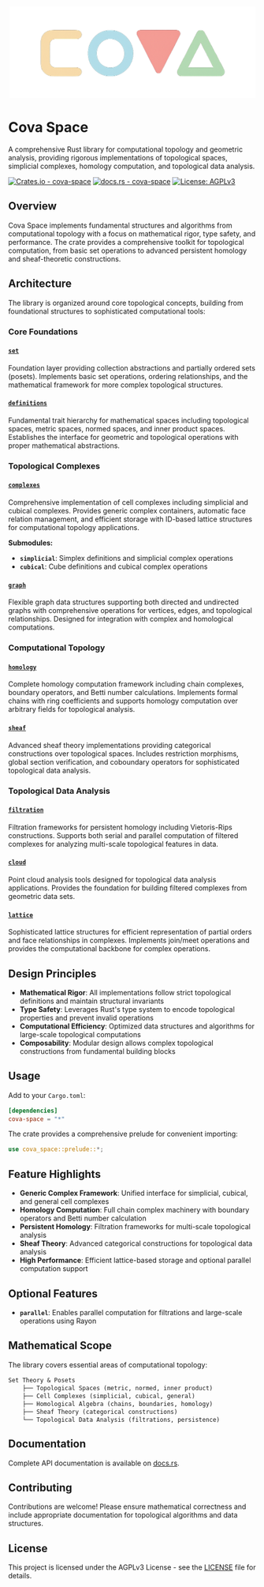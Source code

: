 <p align="center">
  <img src="https://raw.githubusercontent.com/harnesslabs/brand/main/cova/cova-banner.png" alt="Cova Banner" width="500">
</p>

# Cova Space

A comprehensive Rust library for computational topology and geometric analysis, providing rigorous implementations of topological spaces, simplicial complexes, homology computation, and topological data analysis.

[![Crates.io - cova-space](https://img.shields.io/crates/v/cova-space?label=cova-space)](https://crates.io/crates/cova-space)
[![docs.rs - cova-space](https://img.shields.io/docsrs/cova-space?label=docs.rs%20cova-space)](https://docs.rs/cova-space)
[![License: AGPLv3](https://img.shields.io/badge/License-AGPL_v3-blue.svg)](https://www.gnu.org/licenses/agpl-3.0)

## Overview

Cova Space implements fundamental structures and algorithms from computational topology with a focus on mathematical rigor, type safety, and performance. The crate provides a comprehensive toolkit for topological computation, from basic set operations to advanced persistent homology and sheaf-theoretic constructions.

## Architecture

The library is organized around core topological concepts, building from foundational structures to sophisticated computational tools:

### Core Foundations

#### [`set`](src/set.rs)
Foundation layer providing collection abstractions and partially ordered sets (posets). Implements basic set operations, ordering relationships, and the mathematical framework for more complex topological structures.

#### [`definitions`](src/definitions.rs)
Fundamental trait hierarchy for mathematical spaces including topological spaces, metric spaces, normed spaces, and inner product spaces. Establishes the interface for geometric and topological operations with proper mathematical abstractions.

### Topological Complexes

#### [`complexes`](src/complexes/)
Comprehensive implementation of cell complexes including simplicial and cubical complexes. Provides generic complex containers, automatic face relation management, and efficient storage with ID-based lattice structures for computational topology applications.

**Submodules:**
- **`simplicial`**: Simplex definitions and simplicial complex operations
- **`cubical`**: Cube definitions and cubical complex operations

#### [`graph`](src/graph.rs)
Flexible graph data structures supporting both directed and undirected graphs with comprehensive operations for vertices, edges, and topological relationships. Designed for integration with complex and homological computations.

### Computational Topology

#### [`homology`](src/homology.rs)
Complete homology computation framework including chain complexes, boundary operators, and Betti number calculations. Implements formal chains with ring coefficients and supports homology computation over arbitrary fields for topological analysis.

#### [`sheaf`](src/sheaf.rs)
Advanced sheaf theory implementations providing categorical constructions over topological spaces. Includes restriction morphisms, global section verification, and coboundary operators for sophisticated topological data analysis.

### Topological Data Analysis

#### [`filtration`](src/filtration/)
Filtration frameworks for persistent homology including Vietoris-Rips constructions. Supports both serial and parallel computation of filtered complexes for analyzing multi-scale topological features in data.

#### [`cloud`](src/cloud.rs)
Point cloud analysis tools designed for topological data analysis applications. Provides the foundation for building filtered complexes from geometric data sets.

#### [`lattice`](src/lattice.rs)
Sophisticated lattice structures for efficient representation of partial orders and face relationships in complexes. Implements join/meet operations and provides the computational backbone for complex operations.

## Design Principles

- **Mathematical Rigor**: All implementations follow strict topological definitions and maintain structural invariants
- **Type Safety**: Leverages Rust's type system to encode topological properties and prevent invalid operations  
- **Computational Efficiency**: Optimized data structures and algorithms for large-scale topological computations
- **Composability**: Modular design allows complex topological constructions from fundamental building blocks

## Usage

Add to your `Cargo.toml`:

```toml
[dependencies]
cova-space = "*"
```

The crate provides a comprehensive prelude for convenient importing:

```rust
use cova_space::prelude::*;
```

## Feature Highlights

- **Generic Complex Framework**: Unified interface for simplicial, cubical, and general cell complexes
- **Homology Computation**: Full chain complex machinery with boundary operators and Betti number calculation
- **Persistent Homology**: Filtration frameworks for multi-scale topological analysis
- **Sheaf Theory**: Advanced categorical constructions for topological data analysis
- **High Performance**: Efficient lattice-based storage and optional parallel computation support

## Optional Features

- **`parallel`**: Enables parallel computation for filtrations and large-scale operations using Rayon

## Mathematical Scope

The library covers essential areas of computational topology:

```text
Set Theory & Posets
    ├── Topological Spaces (metric, normed, inner product)
    ├── Cell Complexes (simplicial, cubical, general)
    ├── Homological Algebra (chains, boundaries, homology)
    ├── Sheaf Theory (categorical constructions)
    └── Topological Data Analysis (filtrations, persistence)
```

## Documentation

Complete API documentation is available on [docs.rs](https://docs.rs/cova-space).

## Contributing

Contributions are welcome! Please ensure mathematical correctness and include appropriate documentation for topological algorithms and data structures.

## License

This project is licensed under the AGPLv3 License - see the [LICENSE](../LICENSE) file for details.


